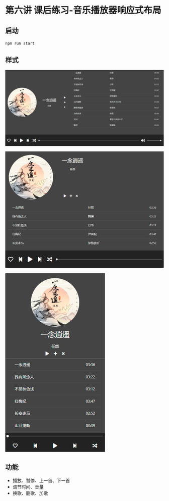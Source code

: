 # 第六讲 课后练习-⾳乐播放器响应式布局

## 启动
`npm run start`

## 样式
![pc](public/pc.png)

![ipad](public/ipad.png)

![mobile](public/mobile.png)

## 功能
- 播放、暂停、上一首、下一首
- 调节时间、音量
- 换歌、删歌、加歌